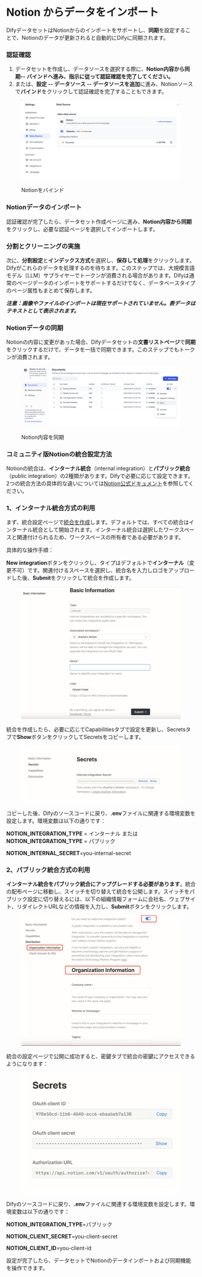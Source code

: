 # Notion からデータをインポート

DifyデータセットはNotionからのインポートをサポートし、**同期**を設定することで、Notionのデータが更新されると自動的にDifyに同期されます。

### 認証確認

1. データセットを作成し、データソースを選択する際に、**Notion内容から同期-- バインドへ進み、指示に従って認証確認を完了してください。**
2. または、**設定 -- データソース -- データソースを追加**に進み、Notionソースで**バインド**をクリックして認証確認を完了することもできます。

<figure><img src="../../.gitbook/assets/binding-notion.png" alt=""><figcaption><p>Notionをバインド</p></figcaption></figure>

### Notionデータのインポート

認証確認が完了したら、データセット作成ページに進み、**Notion内容から同期**をクリックし、必要な認証ページを選択してインポートします。

### 分割とクリーニングの実施

次に、**分割設定**と**インデックス方式**を選択し、**保存して処理**をクリックします。Difyがこれらのデータを処理するのを待ちます。このステップでは、大規模言語モデル（LLM）サプライヤーでトークンが消費される場合があります。Difyは通常のページデータのインポートをサポートするだけでなく、データベースタイプのページ属性もまとめて保存します。

_**注意：画像やファイルのインポートは現在サポートされていません。表データはテキストとして表示されます。**_

### Notionデータの同期

Notionの内容に変更があった場合、Difyデータセットの**文書リストページ**で**同期**をクリックするだけで、データを一括で同期できます。このステップでもトークンが消費されます。

<figure><img src="../../.gitbook/assets/sync-notion (1).png" alt=""><figcaption><p>Notion内容を同期</p></figcaption></figure>

### コミュニティ版Notionの統合設定方法

Notionの統合は、**インターナル統合**（internal integration）と**パブリック統合**（public integration）の2種類があります。Difyで必要に応じて設定できます。2つの統合方法の具体的な違いについては[Notion公式ドキュメント](https://developers.notion.com/docs/authorization)を参照してください。

### 1、**インターナル統合方式の利用**

まず、統合設定ページで[統合を作成](https://www.notion.so/my-integrations)します。デフォルトでは、すべての統合はインターナル統合として開始されます。インターナル統合は選択したワークスペースと関連付けられるため、ワークスペースの所有者である必要があります。

具体的な操作手順：

**New integration**ボタンをクリックし、タイプはデフォルトで**インターナル**（変更不可）です。関連付けるスペースを選択し、統合名を入力しロゴをアップロードした後、**Submit**をクリックして統合を作成します。

<figure><img src="../../.gitbook/assets/integrate-notion-1.png" alt=""><figcaption></figcaption></figure>

統合を作成したら、必要に応じてCapabilitiesタブで設定を更新し、Secretsタブで**Show**ボタンをクリックしてSecretsをコピーします。

<figure><img src="../../.gitbook/assets/notion-secret.png" alt=""><figcaption></figcaption></figure>

コピーした後、Difyのソースコードに戻り、**.env**ファイルに関連する環境変数を設定します。環境変数は以下の通りです：

**NOTION\_INTEGRATION\_TYPE** = インターナル または **NOTION\_INTEGRATION\_TYPE** = パブリック

**NOTION\_INTERNAL\_SECRET**=you-internal-secret

### 2、**パブリック統合方式の利用**

**インターナル統合をパブリック統合にアップグレードする必要があります**。統合の配布ページに移動し、スイッチを切り替えて統合を公開します。スイッチをパブリック設定に切り替えるには、以下の組織情報フォームに会社名、ウェブサイト、リダイレクトURLなどの情報を入力し、**Submit**ボタンをクリックします。

<figure><img src="../../.gitbook/assets/public-integration.png" alt=""><figcaption></figcaption></figure>

統合の設定ページで公開に成功すると、密鍵タブで統合の密鍵にアクセスできるようになります：

<figure><img src="../../.gitbook/assets/notion-public-secret.png" alt=""><figcaption></figcaption></figure>

Difyのソースコードに戻り、**.env**ファイルに関連する環境変数を設定します。環境変数は以下の通りです：

**NOTION\_INTEGRATION\_TYPE**=パブリック

**NOTION\_CLIENT\_SECRET**=you-client-secret

**NOTION\_CLIENT\_ID**=you-client-id

設定が完了したら、データセットでNotionのデータインポートおよび同期機能を操作できます。
